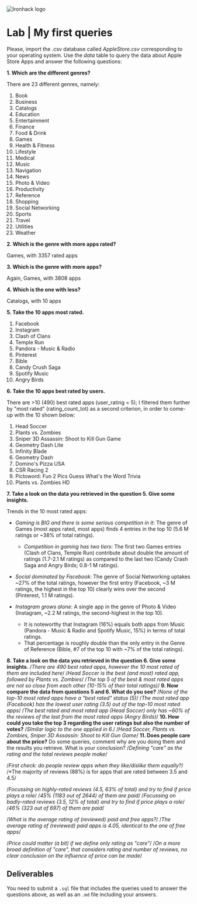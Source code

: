 ![Ironhack logo](https://i.imgur.com/1QgrNNw.png)

# Lab | My first queries

Please, import the .csv database called *AppleStore.csv* corresponding to your operating system. Use the *data* table to query the data about Apple Store Apps and answer the following questions: 

**1. Which are the different genres?**

There are 23 different genres, namely:
1. Book
2. Business
3. Catalogs
4. Education
5. Entertainment
6. Finance
7. Food & Drink
8. Games
9. Health & Fitness
10. Lifestyle
11. Medical
12. Music
13. Navigation
14. News
15. Photo & Video
16. Productivity
17. Reference
18. Shopping
19. Social Networking
20. Sports
21. Travel
22. Utilities
23. Weather

**2. Which is the genre with more apps rated?**

Games, with 3357 rated apps

**3. Which is the genre with more apps?**

Again, Games, with 3808 apps

**4. Which is the one with less?**

Catalogs, with 10 apps

**5. Take the 10 apps most rated.**
1. Facebook
2. Instagram
3. Clash of Clans
4. Temple Run
5. Pandora - Music & Radio
6. Pinterest
7. Bible
8. Candy Crush Saga
9. Spotify Music
10. Angry Birds

**6. Take the 10 apps best rated by users.**

There are >10 (490) best rated apps (user_rating = 5); I filtered them further by "most rated" (rating_count_tot) as a second criterion, in order to come-up with the 10 shown below:
1. Head Soccer
2. Plants vs. Zombies
3. Sniper 3D Assassin: Shoot to Kill Gun Game
4. Geometry Dash Lite
5. Infinity Blade
6. Geometry Dash
7. Domino's Pizza USA
8. CSR Racing 2
9. Pictoword: Fun 2 Pics Guess What's the Word Trivia
10. Plants vs. Zombies HD

**7. Take a look on the data you retrieved in the question 5. Give some insights.**

Trends in the 10 most rated apps:

- _Gaming is BIG and there is some serious competition in it_: The genre of Games (most apps rated, most apps) finds 4 entries in the top 10 (5.6 M ratings or ~38% of total ratings).

  - _Competition in gaming has two tiers_: The first two Games entries (Clash of Clans, Temple Run) contribute about double the amount of ratings (1.7-2.1 M ratings) as compared to the last two (Candy Crash Saga and Angry Birds; 0.8-1 M ratings).

- _Social dominated by Facebook_: The genre of Social Networking uptakes ~27% of the total ratings, however the first entry (Facebook, ~3 M ratings, the highest in the top 10) clearly wins over the second (Pinterest, 1.1 M ratings).

- _Instagram grows alone_: A single app in the genre of Photo & Video (Instagram, ~2.2 M ratings, the second-highest in the top 10).
  - It is noteworthy that Instagram (16%) equals both apps from Music (Pandora - Music & Radio and Spotify Music, 15%) in terms of total ratings.
  - That percentage is roughly double than the only entry in the Genre of Reference (Bible, #7 of the top 10 with ~7% of the total ratings).

**8. Take a look on the data you retrieved in the question 6. Give some insights.**
/*There are 490 best rated apps, however the 10 most rated of them are included here*/
/*Head Soccer is the best (and most) rated app, followed by Plants vs. Zombies*/
/*The top 5 of the best & most rated apps are not so close from each other (10-15% of their total ratings)*/
**9. Now compare the data from questions 5 and 6. What do you see?**
/*None of the top-10 most rated apps have a "best rated" status (5)*/
/*The most rated app (Facebook) has the lowest user rating (3.5) out of the top-10 most rated apps*/
/*The best rated and most rated app (Head Soccer) only has ~60% of the reviews of the last from the most rated apps (Angry Birds)*/
**10. How could you take the top 3 regarding the user ratings but also the number of votes?**
/*SImilar logic to the one applied in 6.*/
/*Head Soccer, Plants vs. Zombies, Sniper 3D Assassin: Shoot to Kill Gun Game*/
**11. Does people care about the price?** Do some queries, comment why are you doing them and the results you retrieve. What is your conclusion?
/*Defining "care" as the rating and the total reviews people make*/

/*First check: do people review apps when they like/dislike them equally?*/
/*The majority of reviews (88%) is for apps that are rated between 3.5 and 4.5/

/*Focussing on highly-rated reviews (4.5, 63% of total) and try to find if price plays a role*/
/*45% (1183 out of 2644) of them are paid*/
/*Focussing on badly-rated reviews (3.5, 12% of total) and try to find if price plays a role*/
/*46% (323 out of 697) of them are paid*/

/*What is the average rating of (reviewed) paid and free apps?*/
/*The average rating of (reviewed) paid apps is 4.05, identical to the one of free apps*/

/*Price could matter (a bit) if we define only rating as "care"*/
/*On a more broad definition of "care", that considers rating and number of reviews, no clear conclusion on the influence of price can be made*/

## Deliverables 
You need to submit a `.sql` file that includes the queries used to answer the questions above, as well as an `.md` file including your answers. 
